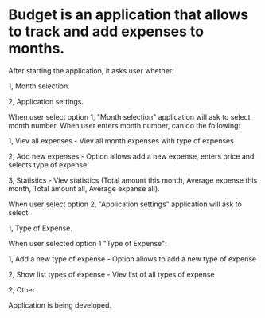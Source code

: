 # Budget is an application that allows to track and add expenses to months.

After starting the application, it asks user whether:

1, Month selection.

2, Application settings.

When user select option 1, "Month selection" application will ask to select month number. When user enters month number, can do the following:

  1, Viev all expenses - Viev all month expenses with type of expenses.
  
  2, Add new expenses - Option allows add a new expense, enters price and selects type of expense.
  
  3, Statistics - Viev statistics (Total amount this month, Average expense this month, Total amount all, Average expanse all).


When user select option 2, "Application settings" application will ask to select

  1, Type of Expense.
  
  When user selected option 1 "Type of Expense":
    
   1, Add a new type of expense - Option allows to add a new type of expense
      
   2, Show list types of expense - Viev list of all types of expense
    
  2, Other
  
  
Application is being developed.
